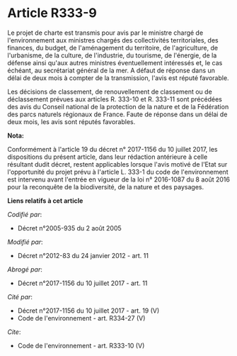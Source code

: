 # Article R333-9

Le projet de charte est transmis pour avis par le ministre chargé de l'environnement aux ministres chargés des collectivités
territoriales, des finances, du budget, de l'aménagement du territoire, de l'agriculture, de l'urbanisme, de la culture, de
l'industrie, du tourisme, de l'énergie, de la défense ainsi qu'aux autres ministres éventuellement intéressés et, le cas
échéant, au secrétariat général de la mer. A défaut de réponse dans un délai de deux mois à compter de la transmission,
l'avis est réputé favorable. 

Les décisions de classement, de renouvellement de classement ou de déclassement prévues aux articles R. 333-10 et R. 333-11
sont précédées des avis du Conseil national de la protection de la nature et de la Fédération des parcs naturels régionaux de
France. Faute de réponse dans un délai de deux mois, les avis sont réputés favorables.

**Nota:**

Conformément à l'article 19 du décret n° 2017-1156 du 10 juillet 2017, les dispositions du présent article, dans leur
rédaction antérieure à celle résultant dudit décret, restent applicables lorsque l'avis motivé de l'Etat sur l'opportunité du
projet prévu à l'article L. 333-1 du code de l'environnement est intervenu avant l'entrée en vigueur de la loi n° 2016-1087
du 8 août 2016 pour la reconquête de la biodiversité, de la nature et des paysages.

**Liens relatifs à cet article**

_Codifié par_:

  - Décret n°2005-935 du 2 août 2005

_Modifié par_:

  - Décret n°2012-83 du 24 janvier 2012 - art. 11

_Abrogé par_:

  - Décret n°2017-1156 du 10 juillet 2017 - art. 11

_Cité par_:

  - Décret n°2017-1156 du 10 juillet 2017 - art. 19 (V)
  - Code de l'environnement - art. R334-27 (V)

_Cite_:

  - Code de l'environnement - art. R333-10 (V)

